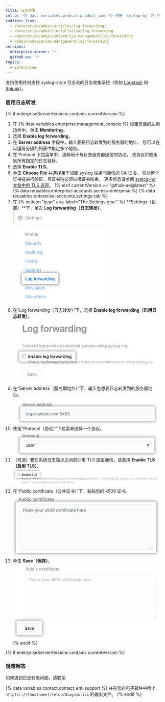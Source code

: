 ```yaml
---
title: 日志转发
intro: '{% data variables.product.product_name %} 使用 `syslog-ng` 将 {% if enterpriseServerVersions contains currentVersion %}系统{% elsif currentVersion == "github-ae@latest" %}Git{% endif %} 和应用程序日志转发到您指定的服务器。'
redirect_from:
  - /enterprise/admin/articles/log-forwarding/
  - /enterprise/admin/installation/log-forwarding
  - /enterprise/admin/enterprise-management/log-forwarding
  - /admin/enterprise-management/log-forwarding
versions:
  enterprise-server: '*'
  github-ae: '*'
topics:
  - Enterprise
---
```


支持使用任何支持 syslog-style 日志流的日志收集系统（例如 [Logstash](http://logstash.net/) 和 [Splunk](http://docs.splunk.com/Documentation/Splunk/latest/Data/Monitornetworkports)）。

### 启用日志转发

{% if enterpriseServerVersions contains currentVersion %}
1. 在 {% data variables.enterprise.management_console %} 设置页面的左侧边栏中，单击 **Monitoring**。
1. 选择 **Enable log forwarding**。
1. 在 **Server address** 字段中，输入要将日志转发到的服务器的地址。 您可以在以逗号分隔的列表中指定多个地址。
1. 在 Protocol 下拉菜单中，选择用于与日志服务器通信的协议。 该协议将应用到所有指定的日志目标。
1. 选择 **Enable TLS**。
1. 单击 **Choose File** 并选择用于加密 syslog 端点间通信的 CA 证书。 将对整个证书链进行验证，且证书链必须以根证书结束。 更多信息请参阅 [syslog-ng 文档中的 TLS 选项](https://support.oneidentity.com/technical-documents/syslog-ng-open-source-edition/3.16/administration-guide/56#TOPIC-956599)。
{% elsif currentVersion == "github-ae@latest" %}
{% data reusables.enterprise-accounts.access-enterprise %}
{% data reusables.enterprise-accounts.settings-tab %}
1. 在 {% octicon "gear" aria-label="The Settings gear" %} **Settings（设置）**下，单击 **Log forwarding（日志转发）**。 ![日志转发选项卡](/assets/images/enterprise/business-accounts/log-forwarding-tab.png)
1. 在“Log forwarding（日志转发）”下，选择 **Enable log forwarding（启用日志转发）**。 ![启用日志转发的复选框](/assets/images/enterprise/business-accounts/enable-log-forwarding-checkbox.png)
1. 在“Server address（服务器地址）”下，输入您想要日志转发到的服务器地址。 ![服务器地址字段](/assets/images/enterprise/business-accounts/server-address-field.png)
1. 使用“Protocol（协议）”下拉菜单选择一个协议。 ![协议下拉菜单](/assets/images/enterprise/business-accounts/protocol-drop-down-menu.png)
1. （可选）要在系统日志端点之间的训用 TLS 加密通信，请选择 **Enable TLS（启用 TLS）**。 ![启用 TLS 的复选框](/assets/images/enterprise/business-accounts/enable-tls-checkbox.png)
1. 在“Public certificate（公共证书）”下，粘贴您的 x509 证书。 ![公共证书文本框](/assets/images/enterprise/business-accounts/public-certificate-text-box.png)
1. 单击 **Save（保存）**。 ![用于日志转发的 Save（保存）按钮](/assets/images/enterprise/business-accounts/save-button-log-forwarding.png)
{% endif %}

{% if enterpriseServerVersions contains currentVersion %}
### 疑难解答
如果遇到日志转发问题，请联系

{% data variables.contact.contact_ent_support %} 并在您的电子邮件中附上 `http(s)://[hostname]/setup/diagnostics` 的输出文件。
{% endif %}
